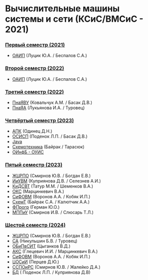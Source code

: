 # Вычислительные машины системы и сети (КСиС/ВМСиС - 2021)

### [Первый семестр (2021)](https://github.com/CyrilHorbacheuski/BGUIR__LABS/tree/main/1_term)
- [ОАИП](https://github.com/CyrilHorbacheuski/BGUIR__LABS/tree/main/1_term/ОАИП) (Луцик Ю.А. / Беспалов С.А.)
### [Второй семестр (2022)](https://github.com/CyrilHorbacheuski/BGUIR__LABS/tree/main/2_term)
- [ОАИП](https://github.com/CyrilHorbacheuski/BGUIR__LABS/tree/main/2_term/ОАИП) (Луцик Ю.А. / Беспалов С.А.)
### [Третий семестр (2022)](https://github.com/CyrilHorbacheuski/BGUIR__LABS/tree/main/3_term)
- [ПнаЯВУ](https://github.com/CyrilHorbacheuski/BGUIR__LABS/tree/main/3_term/C++) (Ковальчук А.М. / Басак Д.В.)
- [ПнаЯА](https://github.com/CyrilHorbacheuski/BGUIR__LABS/tree/main/3_term/Assembler) (Лукьянова И.А. / Туровец)
### [Четвёртый семестр (2023)](https://github.com/CyrilHorbacheuski/BGUIR__LABS/tree/main/4_term)
- [АПК](https://github.com/CyrilHorbacheuski/BGUIR__LABS/tree/main/4_term/APK) (Одинец Д.Н.)
- [ОСИСП](https://github.com/CyrilHorbacheuski/BGUIR__LABS/tree/main/4_term/OSISP) (Поденок Л.П. / Басак Д.В.)
- [Java](https://github.com/CyrilHorbacheuski/BGUIR__LABS/tree/main/4_term/Java)
- [Cхемотехника](https://github.com/CyrilHorbacheuski/BGUIR__LABS/tree/main/4_term/Схемота) (Байрак / Тарасюк)
- [ОИнфБ - ОУИС](https://github.com/CyrilHorbacheuski/BGUIR__LABS/tree/main/4_term/ОИнфБ-ОУИС) 
### [Пятый семестр (2023)](https://github.com/CyrilHorbacheuski/BGUIR__LABS/tree/main/5_term)
- [ЖЦРПО](https://github.com/CyrilHorbacheuski/BGUIR__LABS/tree/main/5_term/ЖЦРПО) (Смирнов Ю.В. / Богдан Е.В.)
- [ИиУВМ](https://github.com/CyrilHorbacheuski/BGUIR__LABS/tree/main/5_term/ИиУВМ) (Куприянова Д.В. / Селезнев А.И.)
- [КиДСВТ](https://github.com/CyrilHorbacheuski/BGUIR__LABS/tree/main/5_term/КиДСВТ) (Татур М.М. / Шеменков В.А.)
- [ОКС](https://github.com/CyrilHorbacheuski/BGUIR__LABS/tree/main/5_term/ОКС) (Марцинкевич В.А.)
- [СиФОВМ](https://github.com/CyrilHorbacheuski/BGUIR__LABS/tree/main/5_term/SiFOVM) (Воронов А.А. / Кобяк И.П.)
- [СхемТ](https://github.com/CyrilHorbacheuski/BGUIR__LABS/tree/main/5_term/СхемТ) (Байрак С.А. / Калютчик А.А.)
- [ФПрогр](https://github.com/CyrilHorbacheuski/BGUIR__LABS/tree/main/5_term/ФПрогр) (Герман Ю.О.)
- [МППиУ](https://github.com/CyrilHorbacheuski/BGUIR__LABS/tree/main/5_term/МППиУ) (Смирнов И.В. / Слюсарь Т.Л.)
### [Шестой семестр (2024)](https://github.com/CyrilHorbacheuski/BGUIR__LABS/tree/main/6_term)
- [ЖЦРПО](https://github.com/CyrilHorbacheuski/BGUIR__LABS/tree/main/6_term/ЖЦРПО) (Смирнов Ю.В. / Богдан Е.В.)
- [СА](https://github.com/CyrilHorbacheuski/BGUIR__LABS/tree/main/6_term/СА) (Никульшин Б.В. / Туровец)
- [ОБиПвСИТ](https://github.com/CyrilHorbacheuski/BGUIR__LABS/tree/main/6_term/ОБиПвСИТ) (Цыганков В.Д.)
- [АКС](https://github.com/CyrilHorbacheuski/BGUIR__LABS/tree/main/6_term/АКС) (Глецевич И.И. / Марцинкевич В.А.)
- [СиФОВМ](https://github.com/CyrilHorbacheuski/BGUIR__LABS/tree/main/6_term/SiFOVM) (Воронов А.А. / Кобяк И.П.)
- [ЦОСиИ](https://github.com/CyrilHorbacheuski/BGUIR__LABS/tree/main/6_term/ЦОСиИ) (Перцев Д.Ю.)
- [ССПОиРС](https://github.com/CyrilHorbacheuski/BGUIR__LABS/tree/main/6_term/ССПОиРС) (Смирнов Ю.В. / Жалейко Д.А.)
- [БД](https://github.com/CyrilHorbacheuski/BGUIR__LABS/tree/main/6_term/БД) ( Поденок Л.П. / Куприянова Д.В)